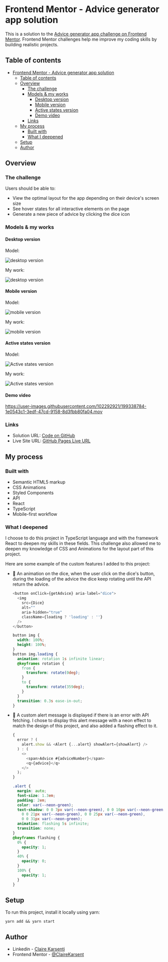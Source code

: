 # Frontend Mentor - Advice generator app solution

This is a solution to the [Advice generator app challenge on Frontend Mentor](https://www.frontendmentor.io/challenges/advice-generator-app-QdUG-13db).
Frontend Mentor challenges help me improve my coding skills by building realistic projects.

## Table of contents

- [Frontend Mentor - Advice generator app solution](#frontend-mentor---advice-generator-app-solution)
  - [Table of contents](#table-of-contents)
  - [Overview](#overview)
    - [The challenge](#the-challenge)
    - [Models & my works](#models--my-works)
      - [Desktop version](#desktop-version)
      - [Mobile version](#mobile-version)
      - [Active states version](#active-states-version)
      - [Demo video](#demo-video)
    - [Links](#links)
  - [My process](#my-process)
    - [Built with](#built-with)
    - [What I deepened](#what-i-deepened)
  - [Setup](#setup)
  - [Author](#author)

## Overview

### The challenge

Users should be able to:

- View the optimal layout for the app depending on their device's screen size
- See hover states for all interactive elements on the page
- Generate a new piece of advice by clicking the dice icon

### Models & my works

#### Desktop version

Model:

![desktop version](./src/assets/design/desktop-design.jpg)

My work:

![desktop version](./src/assets/my-work/my-work-desktop-version.png)

#### Mobile version

Model:

![mobile version](./src/assets/design/mobile-design.jpg)

My work:

![mobile version](./src/assets/my-work/my-work-mobile-version.png)

#### Active states version

Model:

![Active states version](./src/assets/design/active-states.jpg)

My work:

![Active states version](./src/assets/my-work/my-work-active-states-version.png)

#### Demo video

https://user-images.githubusercontent.com/102292921/199338784-1e0543c1-3edf-47cd-9158-8d3fbb80fa04.mov

### Links

- Solution URL: [Code on GitHub](https://github.com/ClaireKarsenti/Frontend-Mentor-Solution-Advice-Generator-App)
- Live Site URL: [GitHub Pages Live URL](https://clairekarsenti.github.io/Frontend-Mentor-Solution-Advice-Generator-App/)

## My process

### Built with

- Semantic HTML5 markup
- CSS Animations
- Styled Components
- API
- React
- TypeScript
- Mobile-first workflow

### What I deepened

I choose to do this project in TypeScript language and with the framework React to deepen my skills in these fields.
This challenge also allowed me to deepen my knowledge of CSS and Animations for the layout part of this project.

Here are some example of the custom features I added to this project:

- :game_die: An animation on the dice, when the user click on the dice's button, during the loading of the advice the dice keep rotating until the API return the advice.

  ```js
  <button onClick={getAdvice} aria-label="dice">
    <img
      src={Dice}
      alt=""
      aria-hidden="true"
      className={loading ? 'loading' : ''}
    />
  </button>
  ```

  ```css
  button img {
    width: 100%;
    height: 100%;
  }
  button img.loading {
    animation: rotation 1s infinite linear;
    @keyframes rotation {
      from {
        transform: rotate(0deg);
      }
      to {
        transform: rotate(359deg);
      }
    }
    transition: 0.3s ease-in-out;
  }
  ```

- :rotating_light: A custom alert message is displayed if there is an error with API fetching. I chose to display this alert message with a neon effect to match the design of this project, and also added a flashing effect to it.

  ```js
  {
    error ? (
      alert.show && <Alert {...alert} showAlert={showAlert} />
    ) : (
      <>
        <span>Advice #{adviceNumber}</span>
        <q>{advice}</q>
      </>
    );
  }
  ```

  ```css
  .alert {
    margin: auto;
    font-size: 1.3em;
    padding: 2em;
    color: var(--neon-green);
    text-shadow: 0 0 7px var(--neon-green), 0 0 10px var(--neon-green),
      0 0 21px var(--neon-green), 0 0 25px var(--neon-green),
      0 0 31px var(--neon-green);
    animation: flashing 5s infinite;
    transition: none;
  }
  @keyframes flashing {
    0% {
      opacity: 1;
    }
    40% {
      opacity: 0;
    }
    100% {
      opacity: 1;
    }
  }
  ```

## Setup

To run this project, install it locally using yarn:

```
yarn add && yarn start
```

## Author

- Linkedin - [Claire Karsenti](https://www.linkedin.com/in/claire-karsenti/)
- Frontend Mentor - [@ClaireKarsent](https://www.frontendmentor.io/profile/ClaireKarsenti)

